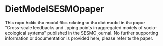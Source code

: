 # DietModelSESMOpaper
This repo holds the model files relating to the diet model in the paper "Cross-scale feedbacks and tipping points in aggregated models of socio-ecological systems" published in the SESMO journal. No further supporting information or documentation is provided here, please refer to the paper.
